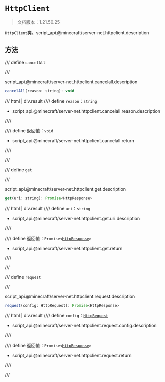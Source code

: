 # `HttpClient`

> 文档版本：1.21.50.25

`HttpClient`类。script_api.@minecraft/server-net.httpclient.description

## 方法

/// define
`cancelAll`


///

script_api.@minecraft/server-net.httpclient.cancelall.description

```js
cancelAll(reason: string): void
```

/// html | div.result
//// define
`reason`：`string`

- script_api.@minecraft/server-net.httpclient.cancelall.reason.description


////

//// define
返回值：`void`

- script_api.@minecraft/server-net.httpclient.cancelall.return


////

///


/// define
`get`


///

script_api.@minecraft/server-net.httpclient.get.description

```js
get(uri: string): Promise<HttpResponse>
```

/// html | div.result
//// define
`uri`：`string`

- script_api.@minecraft/server-net.httpclient.get.uri.description


////

//// define
返回值：<code>Promise&lt;<a href="../httpresponse/">HttpResponse</a>&gt;</code>

- script_api.@minecraft/server-net.httpclient.get.return


////

///


/// define
`request`


///

script_api.@minecraft/server-net.httpclient.request.description

```js
request(config: HttpRequest): Promise<HttpResponse>
```

/// html | div.result
//// define
`config`：[`HttpRequest`](./httprequest.md)

- script_api.@minecraft/server-net.httpclient.request.config.description


////

//// define
返回值：<code>Promise&lt;<a href="../httpresponse/">HttpResponse</a>&gt;</code>

- script_api.@minecraft/server-net.httpclient.request.return


////

///

